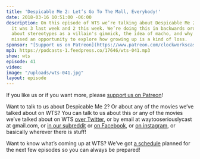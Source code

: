 ```yaml
---
title: 'Despicable Me 2: Let’s Go To The Mall, Everybody!'
date: 2018-03-16 10:51:00 -06:00
description: On this episode of WTS we’re talking about Despicable Me 2. That’s right,
  it was 3 last week and 2 this week. We’re doing this in backwards order. We talk
  about stereotypes as a villain's gimmick, the idea of macho, and why this movie
  missed an opportunity to explore how growing up is a kind of loss.
sponsor: "[Support us on Patreon](https://www.patreon.com/clockworkscast)"
mp3: https://podcasts-1.feedpress.co/17646/wts-041.mp3
show: wts
episode: 41
video: 
image: "/uploads/wts-041.jpg"
layout: episode
---
```


If you like us or if you want more, please [support us on Patreon](https://www.patreon.com/clockworkscast)!

Want to talk to us about Despicable Me 2? Or about any of the movies we’ve talked about on WTS? You can talk to us about this or any of the movies we’ve talked about on WTS [over Twitter](http://www.twitter.com/wtscast), or by email at waytooseriouslycast at gmail.com, or [in our subreddit](https://www.reddit.com/r/Goodstuff_fm/) or [on Facebook](http://www.facebook.com/wtscast), or [on instagram](https://www.instagram.com/waytooseriously/), or basically wherever there is stuff!

Want to know what’s coming up at WTS? We’ve got [a schedule](https://docs.google.com/document/d/1f6fvTgbzQOCUD_potL6mWClmSC3D2cOBgKz36OwSC68) planned for the next few episodes so you can always be prepared!
